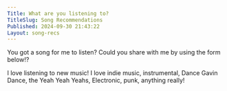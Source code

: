 ```yaml
---
Title: What are you listening to?
TitleSlug: Song Recommendations
Published: 2024-09-30 21:43:22
Layout: song-recs
---
```

You got a song for me to listen? Could you share with me by using the form below!?


I love listening to new music! I love indie music, instrumental, Dance Gavin Dance, the Yeah Yeah Yeahs, Electronic, punk, anything really!
